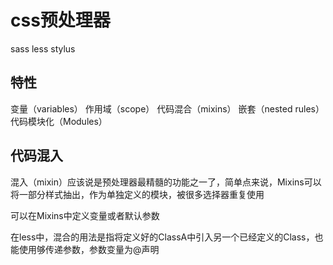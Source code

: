 # css预处理器

sass
less
stylus

## 特性

变量（variables）
作用域（scope）
代码混合（mixins）
嵌套（nested rules）
代码模块化（Modules）

## 代码混入

混入（mixin）应该说是预处理器最精髓的功能之一了，简单点来说，Mixins可以将一部分样式抽出，作为单独定义的模块，被很多选择器重复使用

可以在Mixins中定义变量或者默认参数

在less中，混合的用法是指将定义好的ClassA中引入另一个已经定义的Class，也能使用够传递参数，参数变量为@声明
